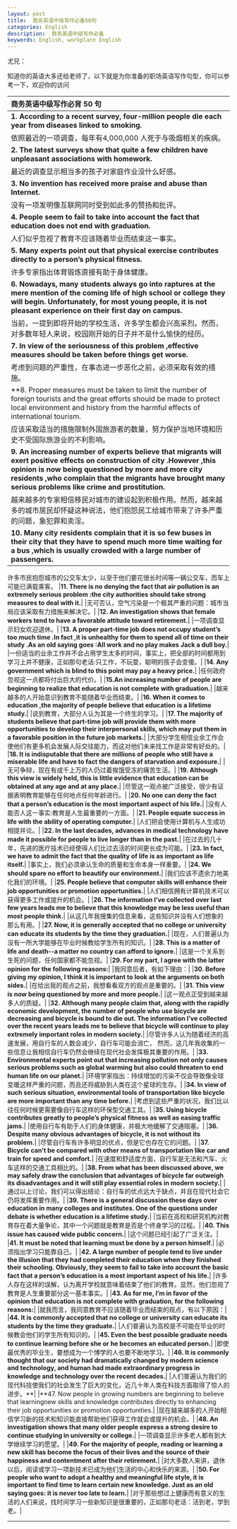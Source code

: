 ```yaml
---
layout: post
title:  商务英语中级写作必备50句
categories: English
description:  商务英语中级写作必备
keywords: English, workplace English
---
```


尤兄：

知道你的英语大多还给老师了，以下就是为你准备的职场英语写作句型，你可以参考一下，欢迎你的访问


|商务英语中级写作必背 50 句|
|:--------------------------|
|**1. According to a recent survey, four-million people die each year from diseases linked to smoking.**|
|依照最近的一项调查，每年有4,000,000 人死于与吸烟相关的疾病。|
|**2. The latest surveys show that quite a few children have unpleasant associations with homework.**|
|最近的调查显示相当多的孩子对家庭作业没什么好感。|
|**3. No invention has received more praise and abuse than Internet.**|
|没有一项发明像互联网同时受到如此多的赞扬和批评。|
|**4. People seem to fail to take into account the fact that education does not end with graduation.**|
|人们似乎忽视了教育不应该随着毕业而结束这一事实。|
|**5. Many experts point out that physical exercise contributes directly to a person’s physical fitness.**|
|许多专家指出体育锻炼直接有助于身体健康。|
|**6. Nowadays, many students always go into raptures at the mere mention of the coming life of high school or college they will begin. Unfortunately, for most young people, it is not pleasant experience on their first day on campus.**|
|当前，一提到即将开始的学校生活，许多学生都会兴高采烈。然而，对多数年轻人来说，校园刚开始的日子并不是什么愉快的经历。|
|**7. In view of the seriousness of this problem ,effective measures should be taken before things get worse.**|
|考虑到问题的严重性，在事态进一步恶化之前，必须采取有效的措施。|
|**8. Proper measures must be taken to limit the number of foreign tourists and the great efforts should be made to protect local environment and history from the harmful effects of international tourism.|
|应该采取适当的措施限制外国旅游者的数量，努力保护当地环境和历史不受国际旅游业的不利影响。|
|**9. An increasing number of experts believe that migrants will exert positive effects on construction of city .However ,this opinion is now being questioned by more and more city residents ,who complain that the migrants have brought many serious problems like crime and prostitution.**|
|越来越多的专家相信移民对城市的建设起到积极作用。然而，越来越多的城市居民却怀疑这种说法，他们抱怨民工给城市带来了许多严重的问题，象犯罪和卖淫。|
|**10. Many city residents complain that it is so few buses in their city that they have to spend much more time waiting for a bus ,which is usually crowded with a large number of passengers.**|
许多市民抱怨城市的公交车太少，以至于他们要花很长时间等一辆公交车，而车上可能已满载乘客。
|**11. There is no denying the fact that air pollution is an extremely serious problem :the city authorities should take strong measures to deal with it.**|
|无可否认，空气污染是一个极其严重的问题：城市当局应该采取有力措施来解决它。|
|**12. An investigation shows that female workers tend to have a favorable attitude toward retirement.**|
|一项调查显示妇女欢迎退休。|
|**13. A proper part-time job does not occupy student’s too much time .In fact ,it is unhealthy for them to spend all of time on their study .As an old saying goes :All work and no play makes Jack a dull boy.**|
|一份适当的业余工作并不会占用学生太多的时间，事实上，把全部的时间都用到学习上并不健康，正如那句老话:只工作，不玩耍，聪明的孩子会变傻。|
|**14. Any government which is blind to this point may pay a heavy price.**|
|任何政府忽视这一点都将付出巨大的代价。|
|**15.An increasing number of people are beginning to realize that education is not complete with graduation.**|
|越来越多的人开始意识到教育不能随着毕业而结束。|
|**16. When it comes to education ,the majority of people believe that education is a lifetime study.**|
|说到教育，大部分人认为其是一个终生的学习。|
|**17. The majority of students believe that part-time job will provide them with more opportunities to develop their interpersonal skills, which may put them in a favorable position in the future job markets.**|
|大部分学生相信业余工作会使他们有更多机会发展人际交往能力，而这对他们未来找工作是非常有好处的。|
|**18. It is indisputable that there are millions of people who still have a miserable life and have to fact the dangers of starvation and exposure.**|
|无可争辩，现在有成千上万的人仍过着挨饿受冻的痛苦生活。|
|**19. Although this view is widely held, this is little evidence that education can be obtained at any age and at any place.**|
|尽管这一观点被广泛接受，很少有证据表明教育能够在任何地点任何年龄进行。|
|**20. No one can deny the fact that a person’s education is the most important aspect of his life.**|
|没有人能否人这一事实:教育是人生最重要的一方面。|
|**21. People equate success in life with the ability of operating computer.**|
|人们把会使用计算机与人生成功相提并论。|
|**22. In the last decades, advances in medical technology have made it possible for people to live longer than in the past.**|
|在过去的几十年，先进的医疗技术已经使得人们比过去活的时间更长成为可能。|
|**23. In fact, we have to admit the fact that the quality of life is as important as life itself.**|
|事实上，我们必须承认生命的质量和生命本身一样重要。|
|**24. We should spare no effort to beautify our environment.**|
|我们应该不遗余力地美化我们的环境。|
|**25. People believe that computer skills will enhance their job opportunities or promotion opportunities.**|
|人们相信拥有计算机技术可以获得更多工作或提升的机会。|
|**26. The information I’ve collected over last few years leads me to believe that this knowledge may be less useful than most people think.**|
|从这几年我搜集的信息来看，这些知识并没有人们想象的那么有用。|
|**27. Now, it is generally accepted that no college or university can educate its students by the time they graduation.**|
|现在，人们普遍认为没有一所大学能够在毕业时候教给学生所有的知识。|
|**28. This is a matter of life and death--a matter no country can afford to ignore.**|
|这是一个关系到生死的问题，任何国家都不能忽视。|
|**29. For my part, I agree with the latter opinion for the following reasons:**|
|我同意后者，有如下理由：|
|**30. Before giving my opinion, I think it is important to look at the arguments on both sides.**|
|在给出我的观点之前，我想看看双方的观点是重要的。|
|**31. This view is now being questioned by more and more people.**|
|这一观点正受到越来越多人的质疑。|
|**32. Although many people claim that, along with the rapidly economic development, the number of people who use bicycle are decreasing and bicycle is bound to die out. The information I’ve collected over the recent years leads me to believe that bicycle will continue to play extremely important roles in modern society.**|
|尽管许多人认为随着经济的高速发展，用自行车的人数会减少，自行车可能会消亡， 然而，这几年我收集的一些信息让我相信自行车仍然会继续在现代社会发挥极其重要的作用。|
|**33. Environmental experts point out that increasing pollution not only causes serious problems such as global warming but also could threaten to end human life on our planet.**|
|环境学家指出：持续增加的污染不仅会导致像全球变暖这样严重的问题，而且还将威胁到人类在这个星球的生存。|
|**34. In view of such serious situation, environmental tools of transportation like bicycle are more important than any time before.**|
|考虑到这些严重的状况，我们比以往任何时候更需要像自行车这样的环保型交通工具。|
|**35. Using bicycle contributes greatly to people’s physical fitness as well as easing traffic jams.**|
|使用自行车有助于人们的身体健康，并极大地缓解了交通阻塞。|
|**36. Despite many obvious advantages of bicycle, it is not without its problem.**|
|尽管自行车有许多明显的优点，但是它也存在它的问题。|
|**37. Bicycle can’t be compared with other means of transportation like car and train for speed and comfort.**|
|在速度和舒适度方面，自行车是无法和汽车、火车这样的交通工具相比的。|
|**38. From what has been discussed above, we may safely draw the conclusion that advantages of bicycle far outweigh its disadvantages and it will still play essential roles in modern society.**|
|通过以上讨论，我们可以得出结论：自行车的优点远大于缺点，并且在现代社会它仍将发挥重要作用。|
|**39. There is a general discussion these days over education in many colleges and institutes. One of the questions under debate is whether education is a lifetime study.**|
|当前在高校和研究机构对教育存在着大量争论，其中一个问题就是教育是否是个终身学习的过程。|
|**40. This issue has caused wide public concern.**|
|这个问题已经引起了广泛关注。|
|**41. It must be noted that learning must be done by a person himself.**|
|必须指出学习只能靠自己。|
|**42. A large number of people tend to live under the illusion that they had completed their education when they finished their schooling. Obviously, they seem to fail to take into account the basic fact that a person’s education is a most important aspect of his life.**|
|许多人存在这样的误解，认为离开学校就意味着结束了他们的教育。显然，他们忽视了教育是人生重要部分这一基本事实。|
|**43. As for me, I’m in favor of the opinion that education is not complete with graduation, for the following reasons:**|
|就我而言，我同意教育不应该随着毕业而结束的观点，有以下原因：|
|**44. It is commonly accepted that no college or university can educate its students by the time they graduate.**|
|人们普遍认为高校是不可能在毕业的时候教会他们的学生所有知识的。|
|**45. Even the best possible graduate needs to continue learning before she or he becomes an educated person.**|
|即使最优秀的毕业生，要想成为一个博学的人也要不断地学习。|
|**46. It is commonly thought that our society had dramatically changed by modern science and technology, and human had made extraordinary progress in knowledge and technology over the recent decades.**|
|人们普遍认为我们的现代科技使我们的社会发生了巨大的变化，近几十年人类在科技方面取得了惊人的进步。**|
|**47. Now people in growing numbers are beginning to believe that learningnew skills and knowledge contributes directly to enhancing their job opportunities or promotion opportunities.|
|现在越来越多的人开始相信学习新的技术和知识能直接帮助他们获得工作就会或提升的机会。|
|**48. An investigation shows that many older people express a strong desire to continue studying in university or college.**|
|一项调查显示许多老人都有到大学继续学习的愿望。|
|**49. For the majority of people, reading or learning a new skill has become the focus of their lives and the source of their happiness and contentment after their retirement.**|
|对大多数人来讲，退休以后，阅读或学习一项新技术已成为他们生活的中心和快乐的来源。|
|**50. For people who want to adopt a healthy and meaningful life style, it is important to find time to learn certain new knowledge. Just as an old saying goes: it is never too late to learn.**|
|对于那些想过上健康而有意义的生活的人们来说，找时间学习一些新知识是很重要的，正如那句老话：活到老，学到老。|


----------------------------------
